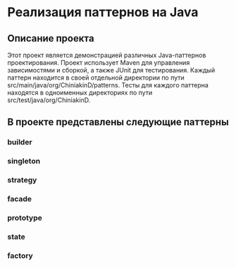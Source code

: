 # Реализация паттернов на Java

## Описание проекта

Этот проект является демонстрацией различных Java-паттернов проектирования.
Проект использует Maven для управления зависимостями и сборкой, а также JUnit для тестирования.
Каждый паттерн находится в своей отдельной директории по пути src/main/java/org/ChiniakinD/patterns.
Тесты для каждого паттерна находятся в одноименных директориях по пути  src/test/java/org/ChiniakinD.

## В проекте представлены следующие паттерны
### builder 
### singleton 
### strategy 
### facade
### prototype 
### state
### factory
